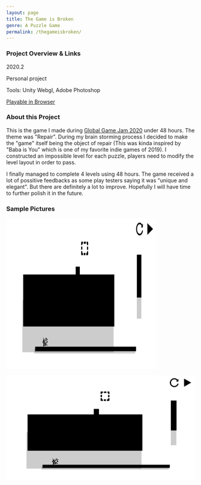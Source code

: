 ```yaml
---
layout: page
title: The Game is Broken
genre: A Puzzle Game
permalink: /thegameisbroken/
---
```




### Project Overview & Links

2020.2

Personal project

Tools: Unity Webgl, Adobe Photoshop

[Playable in Browser](https://jingyu1999.itch.io/thegameisbroken)

### About this Project

This is the game I made during [Global Game Jam 2020](https://www.youtube.com/watch?v=8sdcq7CbPsc) under 48 hours. The theme was "Repair". During my brain storming process I decided to make the "game" itself being the object of repair (This was kinda inspired by "Baba is You" which is one of my favorite indie games of 2019). I constructed an impossible level for each puzzle, players need to modify the level layout in order to pass.

I finally managed to complete 4 levels using 48 hours. The game received a lot of possitive feedbacks as some play testers saying it was "unique and elegant". But there are definitely a lot to improve. Hopefully I will have time to further polish it in the future.

### Sample Pictures

<img src="img/TGIB.png" width="400" height="400" />

![](./img/TGIB.png)